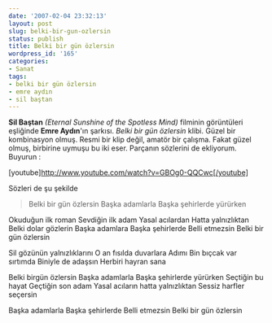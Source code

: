 ```yaml
---
date: '2007-02-04 23:32:13'
layout: post
slug: belki-bir-gun-ozlersin
status: publish
title: Belki bir gün özlersin
wordpress_id: '165'
categories:
- Sanat
tags:
- belki bir gün özlersin
- emre aydın
- sil baştan
---
```


**Sil Baştan** _(Eternal Sunshine of the Spotless Mind)_ filminin görüntüleri eşliğinde **Emre Aydın**'ın şarkısı. _Belki bir gün özlersin_ klibi. Güzel bir kombinasyon olmuş. Resmi bir klip değil, amatör bir çalışma. Fakat güzel olmuş, birbirine uymuşu bu iki eser. Parçanın sözlerini de ekliyorum. Buyurun :

[youtube]http://www.youtube.com/watch?v=GBOg0-QQCwc[/youtube]

Sözleri de şu şekilde





> Belki bir gün özlersin
Başka adamlarla
Başka şehirlerde yürürken

Okuduğun ilk roman
Sevdiğin ilk adam
Yasal acılardan
Hatta yalnızlıktan
Belki dolar gözlerin
Başka adamlara
Başka şehirlerde
Belli etmezsin
Belki bir gün özlersin

Sil gözünün yalnızlıklarını
O an fısılda duvarlara Adımı
Bin bıçcak var sırtımda
Biniyle de adaşsın
Herbiri hayran sana

Belki birgün özlersin
Başka adamlarla
Başka şehirlerde yürürken
Seçtiğin bu hayat
Geçtiğin son adam
Yasal acıların hatta yalnızlıktan
Sessiz harfler seçersin

Başka adamlarla
Başka şehirlerde
Belli etmezsin
Belki bir gün özlersin
